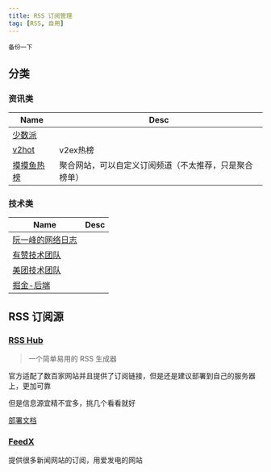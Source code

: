 ```yaml
---
title: RSS 订阅管理
tag: [RSS, 自用]
---
```


```
备份一下
```

## 分类

### 资讯类

| Name      | Desc                        |
| --------- | --------------------------- |
| [少数派][]   |                             |
| [v2hot][] | v2ex热榜                      |
| [摸摸鱼热榜][] | 聚合网站，可以自定义订阅频道（不太推荐，只是聚合榜单） |

### 技术类

| Name         | Desc |
| ------------ | ---- |
| [阮一峰的网络日志][] |      |
| [有赞技术团队][]   |      |
| [美团技术团队][]   |      |
| [掘金-后端][]    |      |

## RSS 订阅源

### [RSS Hub][]

> 一个简单易用的 RSS 生成器

官方适配了数百家网站并且提供了订阅链接，但是还是建议部署到自己的服务器上，更加可靠

但是信息源宜精不宜多，挑几个看看就好

[部署文档][RSS Hub 部署文档]

### [FeedX][]

提供很多新闻网站的订阅，用爱发电的网站

​​<!-- +++++++++ 下面是引用式链接 +++++++++ -->

[少数派]: https://sspai.com

[v2hot]: https://v2hot.pipecraft.net/hot/hottest-3/

[摸摸鱼热榜]: https://momoyu.cc/

[有赞技术团队]: https://tech.youzan.com/

[阮一峰的网络日志]: http://www.ruanyifeng.com/blog/

[美团技术团队]: https://tech.meituan.com/

[掘金-后端]: https://juejin.cn/backend

[RSS Hub]: https://docs.rsshub.app/

[RSS Hub 部署文档]: https://docs.rsshub.app/install/

[FeedX]: https://feedx.net/
